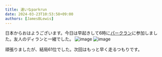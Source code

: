 ```yaml
---
title: 速いなparkrun
date: 2024-03-23T10:53:58+09:00
authors: [JamesBLewis]
---
```

日本からおはようございます。今日は早起きして6時に[パークラン](https://www.parkrun.jp)に参加しました。友人のディランと一緒でした。
![image](https://github.com/devhou-se/www-jp/assets/1495031/71964323-7cb1-44b0-84da-a4067598a52d)
![image](https://github.com/devhou-se/www-jp/assets/1495031/e37f29ee-421b-44d2-9a02-9696e82436e0)

頑張りましたが、結局61位でした。次回はもっと早く走るつもりです。
